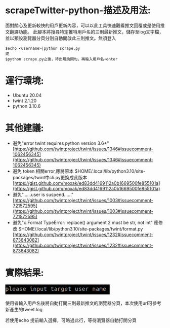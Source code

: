 # scrapeTwitter-python-描述及用法:
面對關心及更新較快的用戶更新內容，可以以此工具快速觀看推文回覆或是使用推文翻譯功能。
此腳本將搜尋特定推特用戶名的三則最新推文，儲存至log文字檔，並以預設瀏覽器分頁分別自動開啟此三則推文。無須登入
    
    $echo <username>|python scrape.py
    或
    $python scrape.py之後，待出現詢問句，再輸入用戶名+enter

# 運行環境:
  * Ubuntu 20.04 
  * twint 2.1.20
  * python 3.10.6


# 其他建議:

  * 避免"error twint requires python version 3.6+" [https://github.com/twintproject/twint/issues/1346#issuecomment-1062456345](https://github.com/twintproject/twint/issues/1346#issuecomment-1062456345)
  * 避免 token 相關error,應將原本 $HOME/.local/lib/python3.10/site-packages/twint中cli.py更換成此版本
  [https://gist.github.com/moxak/ed83dd4169112a0b1669500fe855101a](https://gist.github.com/moxak/ed83dd4169112a0b1669500fe855101a)
  * 避免"......user is suspend......"[https://github.com/twintproject/twint/issues/1003#issuecomment-721572595](https://github.com/twintproject/twint/issues/1003#issuecomment-721572595)
  * 避免"c.Format TypeError: replace() argument 2 must be str, not int" 應修改 $HOME/.local/lib/python3.10/site-packages/twint/format.py [https://github.com/twintproject/twint/issues/1232#issuecomment-873643082](https://github.com/twintproject/twint/issues/1232#issuecomment-873643082)


# 實際結果:

![image](https://github.com/k-eeer/scrapeTwitter-python/blob/main/scrapeDemo.png)

使用者輸入用戶名後將自動打開三則最新推文的瀏覽器分頁，本次使用url可參考新產生的tweet.log

若使用echo 提前輸入選擇，可略過此行，等待瀏覽器自動打開分頁












